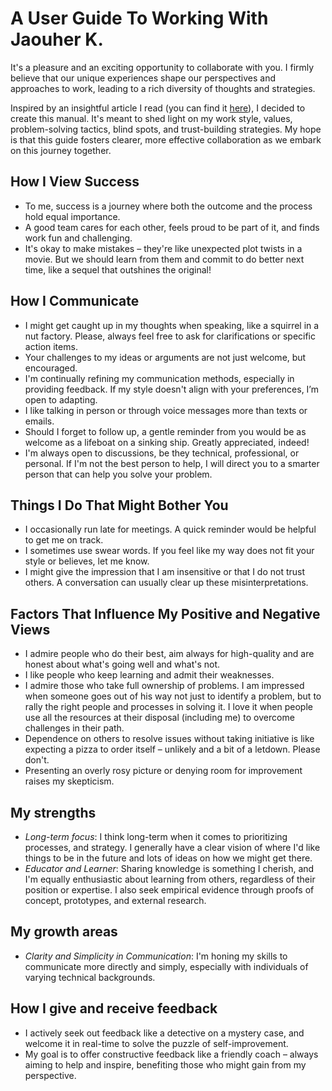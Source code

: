 # A User Guide To Working With Jaouher K.

It's a pleasure and an exciting opportunity to collaborate with you. I firmly believe that our unique experiences shape our perspectives and approaches to work, leading to a rich diversity of thoughts and strategies.

Inspired by an insightful article I read (you can find it [here](https://lg.substack.com/p/the-looking-glass-a-user-guide-to)), I decided to create this manual. It's meant to shed light on my work style, values, problem-solving tactics, blind spots, and trust-building strategies. My hope is that this guide fosters clearer, more effective collaboration as we embark on this journey together.

## How I View Success
- To me, success is a journey where both the outcome and the process hold equal importance.
- A good team cares for each other, feels proud to be part of it, and finds work fun and challenging.
- It's okay to make mistakes – they're like unexpected plot twists in a movie. But we should learn from them and commit to do better next time, like a sequel that outshines the original!

## How I Communicate

- I might get caught up in my thoughts when speaking, like a squirrel in a nut factory. Please, always feel free to ask for clarifications or specific action items.
- Your challenges to my ideas or arguments are not just welcome, but encouraged.
- I'm continually refining my communication methods, especially in providing feedback. If my style doesn't align with your preferences, I’m open to adapting.
- I like talking in person or through voice messages more than texts or emails.
- Should I forget to follow up, a gentle reminder from you would be as welcome as a lifeboat on a sinking ship. Greatly appreciated, indeed!
- I'm always open to discussions, be they technical, professional, or personal. If I'm not the best person to help, I will direct you to a smarter person that can help you solve your problem.

## Things I Do That Might Bother You

- I occasionally run late for meetings. A quick reminder would be helpful to get me on track.
- I sometimes use swear words. If you feel like my way does not fit your style or believes, let me know.
- I might give the impression that I am insensitive or that I do not trust others. A conversation can usually clear up these misinterpretations.

## Factors That Influence My Positive and Negative Views

- I admire people who do their best, aim always for high-quality and are honest about what's going well and what's not. 
- I like people who keep learning and admit their weaknesses.
- I admire those who take full ownership of problems. I am impressed when someone goes out of his way not just to identify a problem, but to rally the right people and processes in solving it. I love it when people use all the resources at their disposal (including me) to overcome challenges in their path.
- Dependence on others to resolve issues without taking initiative is like expecting a pizza to order itself – unlikely and a bit of a letdown. Please don't.
- Presenting an overly rosy picture or denying room for improvement raises my skepticism.

## My strengths
- *Long-term focus*: I think long-term when it comes to prioritizing processes, and strategy. I generally have a clear vision of where I'd like things to be in the future and lots of ideas on how we might get there.
- *Educator and Learner*: Sharing knowledge is something I cherish, and I'm equally enthusiastic about learning from others, regardless of their position or expertise. I also seek empirical evidence through proofs of concept, prototypes, and external research.

## My growth areas

- *Clarity and Simplicity in Communication*: I'm honing my skills to communicate more directly and simply, especially with individuals of varying technical backgrounds.

## How I give and receive feedback
- I actively seek out feedback like a detective on a mystery case, and welcome it in real-time to solve the puzzle of self-improvement.
- My goal is to offer constructive feedback like a friendly coach – always aiming to help and inspire, benefiting those who might gain from my perspective.

